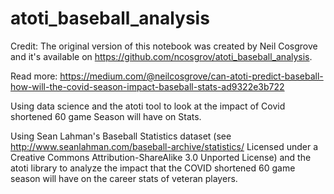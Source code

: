 # atoti_baseball_analysis

Credit: The original version of this notebook was created by Neil Cosgrove and it's available on https://github.com/ncosgrov/atoti_baseball_analysis.

Read more: https://medium.com/@neilcosgrove/can-atoti-predict-baseball-how-will-the-covid-season-impact-baseball-stats-ad9322e3b722

Using data science and the atoti tool to look at the impact of Covid shortened 60 game Season will have on Stats.

Using Sean Lahman's Baseball Statistics dataset (see  http://www.seanlahman.com/baseball-archive/statistics/ Licensed under a Creative Commons Attribution-ShareAlike 3.0 Unported License) and the atoti library to analyze the impact that the COVID shortened 60 game season will have on the career stats of veteran players.  
